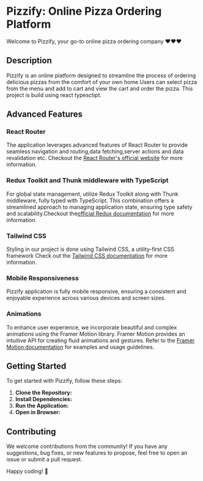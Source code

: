 # Pizzify: Online Pizza Ordering Platform

Welcome to Pizzify, your go-to online pizza ordering company ❤️❤️❤️

## Description

Pizzify is an online platform designed to streamline the process of ordering delicious pizzas from the comfort of your own home.Users can select pizza from the menu and add to cart and view the cart and order the pizza. This project is build using react typesctipt.

## Advanced Features

### React Router

The application leverages advanced features of React Router to provide seamless navigation and routing,data fetching,server actions and data revalidation etc. Checkout the [React Router's official website](https://reactrouter.com/) for more information.

### Redux Toolkit and Thunk middleware with TypeScript

For global state management, utilize Redux Toolkit along with Thunk middleware, fully typed with TypeScript. This combination offers a streamlined approach to managing application state, ensuring type safety and scalability.Checkout the[official Redux documentation](https://redux.js.org/) for more information.

### Tailwind CSS

Styling in our project is done using Tailwind CSS, a utility-first CSS framework Check out the [Tailwind CSS documentation](https://tailwindcss.com/docs) for more information.

### Mobile Responsiveness

Pizzify application is fully mobile responsive, ensuring a consistent and enjoyable experience across various devices and screen sizes.

### Animations

To enhance user experience, we incorporate beautiful and complex animations using the Framer Motion library. Framer Motion provides an intuitive API for creating fluid animations and gestures. Refer to the [Framer Motion documentation](https://www.framer.com/api/motion/) for examples and usage guidelines.

## Getting Started

To get started with Pizzify, follow these steps:

1. **Clone the Repository:**
2. **Install Dependencies:**
3. **Run the Application:**
4. **Open in Browser:**

## Contributing

We welcome contributions from the community! If you have any suggestions, bug fixes, or new features to propose, feel free to open an issue or submit a pull request.

Happy coding! 🚀
